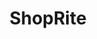---
title: "ShopRite"
url: /toms-river/shoprite-little-league-world-champions-boulevard/
shop: Supermarkt
---